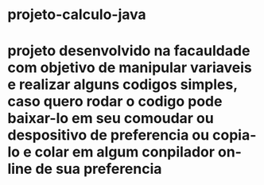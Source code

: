 # projeto-calculo-java
# projeto desenvolvido na facauldade com objetivo de manipular variaveis e realizar alguns codigos simples, caso quero rodar o codigo pode baixar-lo em seu comoudar ou despositivo de preferencia ou copia-lo e colar em algum conpilador on-line de sua preferencia
